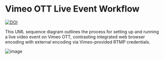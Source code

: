 # Vimeo OTT Live Event Workflow
[![DOI](https://zenodo.org/badge/968054422.svg)](https://doi.org/10.5281/zenodo.15235966)

This UML sequence diagram outlines the process for setting up and running a live video event on Vimeo OTT, contrasting integrated web browser encoding with external encoding via Vimeo-provided RTMP credentials. 

![image](https://github.com/user-attachments/assets/adb7202c-003e-4741-a534-8598963fac28)

